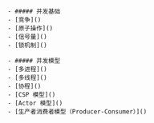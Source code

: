     - ##### 并发基础
    - [竞争]()
    - [原子操作]()
    - [信号量]()
    - [锁机制]()

    - ##### 并发模型
    - [多进程]()
    - [多线程]()
    - [协程]()
    - [CSP 模型]()
    - [Actor 模型]()
    - [生产者消费者模型（Producer-Consumer）]()